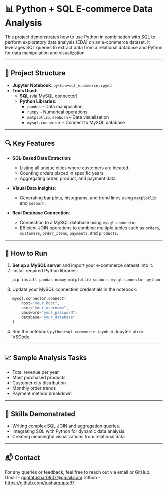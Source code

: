 
# 📊 Python + SQL E-commerce Data Analysis

This project demonstrates how to use Python in combination with SQL to perform exploratory data analysis (EDA) on an e-commerce dataset. It leverages SQL queries to extract data from a relational database and Python for data manipulation and visualization.

---

## 📁 Project Structure

- **Jupyter Notebook**: `python+sql_ecommerce.ipynb`
- **Tools Used**:
  - **SQL** (via MySQL connector)
  - **Python Libraries**:
    - `pandas` – Data manipulation
    - `numpy` – Numerical operations
    - `matplotlib`, `seaborn` – Data visualization
    - `mysql.connector` – Connect to MySQL database

---

## 🔍 Key Features

- **SQL-Based Data Extraction**:
  - Listing all unique cities where customers are located.
  - Counting orders placed in specific years.
  - Aggregating order, product, and payment data.

- **Visual Data Insights**:
  - Generating bar plots, histograms, and trend lines using `matplotlib` and `seaborn`.

- **Real Database Connection**:
  - Connection to a MySQL database using `mysql.connector`.
  - Efficient JOIN operations to combine multiple tables such as `orders`, `customers`, `order_items`, `payments`, and `products`.

---

## 🚀 How to Run

1. **Set up a MySQL server** and import your e-commerce dataset into it.
2. Install required Python libraries:
   ```bash
   pip install pandas numpy matplotlib seaborn mysql-connector-python
   ```
3. Update your MySQL connection credentials in the notebook:
   ```python
   mysql.connector.connect(
       host="your_host",
       user="your_username",
       password="your_password",
       database="your_database"
   )
   ```
4. Run the notebook `python+sql_ecommerce.ipynb` in JupyterLab or VSCode.

---

## 📈 Sample Analysis Tasks

- Total revenue per year
- Most purchased products
- Customer city distribution
- Monthly order trends
- Payment method breakdown

---

## 🧠 Skills Demonstrated

- Writing complex SQL JOIN and aggregation queries.
- Integrating SQL with Python for dynamic data analysis.
- Creating meaningful visualizations from relational data.

---

## 📬 Contact

For any queries or feedback, feel free to reach out via email or GitHub.
Gmail - guptatushar0907@gmail.com
Github - https://github.com/tushargupta97
